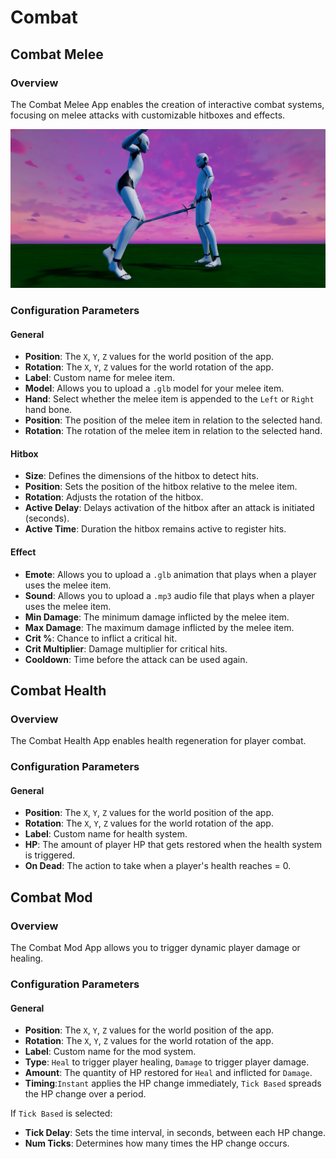 # Combat

## Combat Melee

### Overview

The Combat Melee App enables the creation of interactive combat systems, focusing on melee attacks with customizable hitboxes and effects.

![Alt text](combat1.png)

### Configuration Parameters

#### General

- **Position**: The `X`, `Y`, `Z` values for the world position of the app.
- **Rotation**: The `X`, `Y`, `Z` values for the world rotation of the app.
- **Label**: Custom name for melee item.
- **Model**: Allows you to upload a `.glb` model for your melee item.
- **Hand**: Select whether the melee item is appended to the `Left` or `Right` hand bone.
- **Position**: The position of the melee item in relation to the selected hand.
- **Rotation**: The rotation of the melee item in relation to the selected hand.

#### Hitbox

- **Size**: Defines the dimensions of the hitbox to detect hits.
- **Position**: Sets the position of the hitbox relative to the melee item.
- **Rotation**: Adjusts the rotation of the hitbox.
- **Active Delay**: Delays activation of the hitbox after an attack is initiated (seconds).
- **Active Time**: Duration the hitbox remains active to register hits.

#### Effect

- **Emote**: Allows you to upload a `.glb` animation that plays when a player uses the melee item.
- **Sound**: Allows you to upload a `.mp3` audio file that plays when a player uses the melee item.
- **Min Damage**: The minimum damage inflicted by the melee item.
- **Max Damage**: The maximum damage inflicted by the melee item.
- **Crit %**: Chance to inflict a critical hit.
- **Crit Multiplier**: Damage multiplier for critical hits.
- **Cooldown**: Time before the attack can be used again.

## Combat Health

### Overview

The Combat Health App enables health regeneration for player combat.

### Configuration Parameters

#### General

- **Position**: The `X`, `Y`, `Z` values for the world position of the app.
- **Rotation**: The `X`, `Y`, `Z` values for the world rotation of the app.
- **Label**: Custom name for health system.
- **HP**: The amount of player HP that gets restored when the health system is triggered.
- **On Dead**: The action to take when a player's health reaches = 0.

## Combat Mod

### Overview

The Combat Mod App allows you to trigger dynamic player damage or healing.

### Configuration Parameters

#### General

- **Position**: The `X`, `Y`, `Z` values for the world position of the app.
- **Rotation**: The `X`, `Y`, `Z` values for the world rotation of the app.
- **Label**: Custom name for the mod system.
- **Type**: `Heal` to trigger player healing, `Damage` to trigger player damage.
- **Amount**: The quantity of HP restored for `Heal` and inflicted for `Damage`.
- **Timing**:`Instant` applies the HP change immediately, `Tick Based` spreads the HP change over a period.

If `Tick Based` is selected:

- **Tick Delay**: Sets the time interval, in seconds, between each HP change.
- **Num Ticks**: Determines how many times the HP change occurs.
